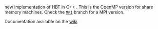 new implementation of HBT in C++ . This is the OpenMP version for share memory machines. Check the [`MPI`](https://github.com/Kambrian/HBT2/tree/MPI) branch for a MPI version.

Documentation available on the [wiki](https://github.com/Kambrian/HBT2/wiki).